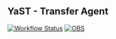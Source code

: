 ## YaST - Transfer Agent

[![Workflow Status](https://github.com/yast/yast-transfer/workflows/CI/badge.svg?branch=master)](
https://github.com/yast/yast-transfer/actions?query=branch%3Amaster)
[![OBS](https://github.com/yast/yast-transfer/actions/workflows/submit.yml/badge.svg)](https://github.com/yast/yast-transfer/actions/workflows/submit.yml)

